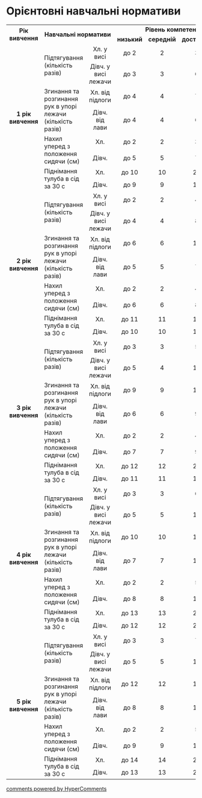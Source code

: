 <div id="hypercomments_widget" class="js-hypercomments-widget invisible"></div>

Орієнтовні навчальні нормативи
=============================

<table>
<tbody>
<tr>
<td rowspan="2" align="center"><b>Рік вивчення</b></td>
<td rowspan="2" colspan="2" align="center"><b>Навчальні нормативи</b></td>
<td colspan="4" align="center"><b>Рівень компетентності</b></td>
</tr>
<tr class="odd">
<td align="center"><b>низький</b></td>
<td align="center"><b>середній</b></td>
<td align="center"><b>достатній</b></td>
<td align="center"><b>високий</b></td>
</tr>
<tr class="even">
<td rowspan="8" align="center"><b>1 рік вивчення</b></td>
<td rowspan="2">Підтягування (кількість разів)</td>
<td align="center">Хл. у висі</td>
<td align="center">до 2</td>
<td align="center">2</td>
<td align="center">3</td>
<td align="center">4</td>
</tr>
<tr class="odd">
<td align="center">Дівч. у висі лежачи</td>
<td align="center">до 3</td>
<td align="center">3</td>
<td align="center">6</td>
<td align="center">8</td>
</tr>
<tr class="even">
<td rowspan="2">Згинання та розгинання рук в упорі лежачи
(кількість разів)</td>
<td align="center">Хл. від підлоги</td>
<td align="center">до 4</td>
<td align="center">4</td>
<td align="center">7</td>
<td align="center">10</td>
</tr>
<tr class="odd">
<td align="center">Дівч. від лави</td>
<td align="center">до 4</td>
<td align="center">4</td>
<td align="center">6</td>
<td align="center">8</td>
</tr>
<tr class="even">
<td rowspan="2">Нахил уперед з положення сидячи (см)</td>
<td align="center">Хл.</td>
<td align="center">до 2</td>
<td align="center">2</td>
<td align="center">3</td>
<td align="center">5</td>
</tr>
<tr class="odd">
<td align="center">Дівч.</td>
<td align="center">до 5</td>
<td align="center">5</td>
<td align="center">7</td>
<td align="center">10</td>
</tr>
<tr class="even">
<td rowspan="2">Піднімання тулуба в сід за 30 с</td>
<td align="center">Хл.</td>
<td align="center">до 10</td>
<td align="center">10</td>
<td align="center">20</td>
<td align="center">28</td>
</tr>
<tr class="odd">
<td align="center">Дівч.</td>
<td align="center">до 9</td>
<td align="center">9</td>
<td align="center">18</td>
<td align="center">27</td>
</tr>
<tr class="even">
<td rowspan="8" align="center"><b>2 рік вивчення</b></td>
<td rowspan="2">Підтягування (кількість разів)</td>
<td align="center">Хл. у висі</td>
<td align="center">до 2</td>
<td align="center">2</td>
<td align="center">4</td>
<td align="center">5</td>
</tr>
<tr class="odd">
<td align="center">Дівч. у висі лежачи</td>
<td align="center">до 4</td>
<td align="center">4</td>
<td align="center">8</td>
<td align="center">12</td>
</tr>
<tr class="even">
<td rowspan="2">Згинання та розгинання рук в упорі лежачи
(кількість разів)</td>
<td align="center">Хл. від підлоги</td>
<td align="center">до 6</td>
<td align="center">6</td>
<td align="center">10</td>
<td align="center">14</td>
</tr>
<tr class="odd">
<td align="center">Дівч. від лави</td>
<td align="center">до 5</td>
<td align="center">5</td>
<td align="center">7</td>
<td align="center">9</td>
</tr>
<tr class="even">
<td rowspan="2">Нахил уперед з положення сидячи (см)</td>
<td align="center">Хл.</td>
<td align="center">до 2</td>
<td align="center">2</td>
<td align="center">4</td>
<td align="center">6</td>
</tr>
<tr class="odd">
<td align="center">Дівч.</td>
<td align="center">до 6</td>
<td align="center">6</td>
<td align="center">8</td>
<td align="center">11</td>
</tr>
<tr class="even">
<td rowspan="2">Піднімання тулуба в сід за 30 с</td>
<td align="center">Хл.</td>
<td align="center">до 11</td>
<td align="center">11</td>
<td align="center">19</td>
<td align="center">29</td>
</tr>
<tr class="odd">
<td align="center">Дівч.</td>
<td align="center">до 10</td>
<td align="center">10</td>
<td align="center">18</td>
<td align="center">28</td>
</tr>
<tr class="even">
<td rowspan="8" align="center"><b>3 рік вивчення</b></td>
<td rowspan="2">Підтягування (кількість разів)</td>
<td align="center">Хл. у висі</td>
<td align="center">до 3</td>
<td align="center">3</td>
<td align="center">5</td>
<td align="center">7</td>
</tr>
<tr class="odd">
<td align="center">Дівч. у висі лежачи</td>
<td align="center">до 5</td>
<td align="center">4</td>
<td align="center">10</td>
<td align="center">15</td>
</tr>
<tr class="even">
<td rowspan="2">Згинання та розгинання рук в упорі лежачи
(кількість разів)</td>
<td align="center">Хл. від підлоги</td>
<td align="center">до 9</td>
<td align="center">9</td>
<td align="center">14</td>
<td align="center">18</td>
</tr>
<tr class="odd">
<td align="center">Дівч. від лави</td>
<td align="center">до 6</td>
<td align="center">6</td>
<td align="center">9</td>
<td align="center">12</td>
</tr>
<tr class="even">
<td rowspan="2">Нахил уперед з положення сидячи (см)</td>
<td align="center">Хл.</td>
<td align="center">до 2</td>
<td align="center">2</td>
<td align="center">4</td>
<td align="center">7</td>
</tr>
<tr class="odd">
<td align="center">Дівч.</td>
<td align="center">до 7</td>
<td align="center">7</td>
<td align="center">9</td>
<td align="center">12</td>
</tr>
<tr class="even">
<td rowspan="2">Піднімання тулуба в сід за 30 с</td>
<td align="center">Хл.</td>
<td align="center">до 12</td>
<td align="center">12</td>
<td align="center">20</td>
<td align="center">30</td>
</tr>
<tr class="odd">
<td align="center">Дівч.</td>
<td align="center">до 11</td>
<td align="center">11</td>
<td align="center">19</td>
<td align="center">29</td>
</tr>
<tr class="even">
<td rowspan="8" align="center"><b>4 рік вивчення</b></td>
<td rowspan="2">Підтягування (кількість разів)</td>
<td align="center">Хл. у висі</td>
<td align="center">до 3</td>
<td align="center">3</td>
<td align="center">6</td>
<td align="center">8</td>
</tr>
<tr class="odd">
<td align="center">Дівч. у висі лежачи</td>
<td align="center">до 5</td>
<td align="center">5</td>
<td align="center">12</td>
<td align="center">16</td>
</tr>
<tr class="even">
<td rowspan="2">Згинання та розгинання рук в упорі лежачи (кількість разів)</td>
<td align="center">Хл. від підлоги</td>
<td align="center">до 10</td>
<td align="center">10</td>
<td align="center">15</td>
<td align="center">20</td>
</tr>
<tr class="odd">
<td align="center">Дівч. від лави</td>
<td align="center">до 7</td>
<td align="center">7</td>
<td align="center">10</td>
<td align="center">13</td>
</tr>
<tr class="even">
<td rowspan="2">Нахил уперед з положення сидячи (см)</td>
<td align="center">Хл.</td>
<td align="center">до 2</td>
<td align="center">2</td>
<td align="center">5</td>
<td align="center">8</td>
</tr>
<tr class="odd">
<td align="center">Дівч.</td>
<td align="center">до 8</td>
<td align="center">8</td>
<td align="center">10</td>
<td align="center">13</td>
</tr>
<tr class="even">
<td rowspan="2">Піднімання тулуба в сід за 30 с</td>
<td align="center">Хл.</td>
<td align="center">до 13</td>
<td align="center">13</td>
<td align="center">21</td>
<td align="center">31</td>
</tr>
<tr class="odd">
<td align="center">Дівч.</td>
<td align="center">до 12</td>
<td align="center">12</td>
<td align="center">20</td>
<td align="center">30</td>
</tr>
<tr class="even">
<td rowspan="8" align="center"><b>5 рік вивчення</b></td>
<td rowspan="2">Підтягування (кількість разів)</td>
<td align="center">Хл. у висі</td>
<td align="center">до 3</td>
<td align="center">3</td>
<td align="center">7</td>
<td align="center">10</td>
</tr>
<tr class="odd">
<td align="center">Дівч. у висі лежачи</td>
<td align="center">до 5</td>
<td align="center">5</td>
<td align="center">15</td>
<td align="center">18</td>
</tr>
<tr class="even">
<td rowspan="2">Згинання та розгинання рук в упорі лежачи (кількість разів)</td>
<td align="center">Хл. від підлоги</td>
<td align="center">до 12</td>
<td align="center">12</td>
<td align="center">18</td>
<td align="center">25</td>
</tr>
<tr class="odd">
<td align="center">Дівч. від лави</td>
<td align="center">до 8</td>
<td align="center">8</td>
<td align="center">12</td>
<td align="center">15</td>
</tr>
<tr class="even">
<td rowspan="2">Нахил уперед з положення сидячи (см)</td>
<td align="center">Хл.</td>
<td align="center">до 2</td>
<td align="center">2</td>
<td align="center">5</td>
<td align="center">9</td>
</tr>
<tr class="odd">
<td align="center">Дівч.</td>
<td align="center">до 9</td>
<td align="center">9</td>
<td align="center">11</td>
<td align="center">14</td>
</tr>
<tr class="even">
<td rowspan="2">Піднімання тулуба в сід за 30 с</td>
<td align="center">Хл.</td>
<td align="center">до 14</td>
<td align="center">14</td>
<td align="center">22</td>
<td align="center">32</td>
</tr>
<tr class="odd">
<td align="center">Дівч.</td>
<td align="center">до 13</td>
<td align="center">13</td>
<td align="center">21</td>
<td align="center">31</td>
</tr>
</tbody>
</table>

<div class="js-hypercomments-container">
    <a href="http://hypercomments.com" class="hc-link" title="comments widget">comments powered by HyperComments</a>
</div>
